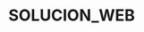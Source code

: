 
# SOLUCION_WEB

<!-- 
Abrir el proyecto desde el archivo: "SOLUCION_WEB.sln". 

Al iniciar el proyecto, ir al archivo: "appsettings.json".
En la zona: "DefaultConnection": "Server=.\\SQLEXPRESS; Database=BEARFLIX; Trusted_Connection=True; MultipleActiveResultSets=true
TrustServerCertificate=True;"

Cambiar el nombre del servidor por al que ustedes les apareezca en SQL Server Manager, normalmente es: "SQLEXPRESS".
De ser ese el nombre de la instancia, no cambiar nada.

Si la base de datos "BEARFLIX" está creada en su servidor local, eliminenla.

Por último ir a: Herramientas -> Administrador de Paquetes NuGet -> Consola del Administrador de paquetes NuGet.
una vez abierta la consola de NuGet, coloar el siguiente comando: Update-Database

Ahora se tendría que haber creado la base de datos BEARFLIX.
-->


